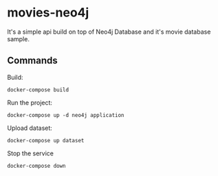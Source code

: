 # movies-neo4j

It's a simple api build on top of Neo4j Database and it's movie database sample. 

## Commands

Build:

```docker-compose build```

Run the project:

```docker-compose up -d neo4j application```

Upload dataset:

```docker-compose up dataset```

Stop the service

```docker-compose down```